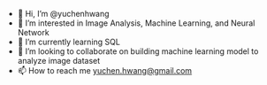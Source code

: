 - 👋 Hi, I’m @yuchenhwang
- 👀 I’m interested in Image Analysis, Machine Learning, and Neural Network
- 🌱 I’m currently learning SQL
- 💞️ I’m looking to collaborate on building machine learning model to analyze image dataset
- 📫 How to reach me yuchen.hwang@gmail.com

<!---
yuchenhwang/yuchenhwang is a ✨ special ✨ repository because its `README.md` (this file) appears on your GitHub profile.
You can click the Preview link to take a look at your changes.
--->
